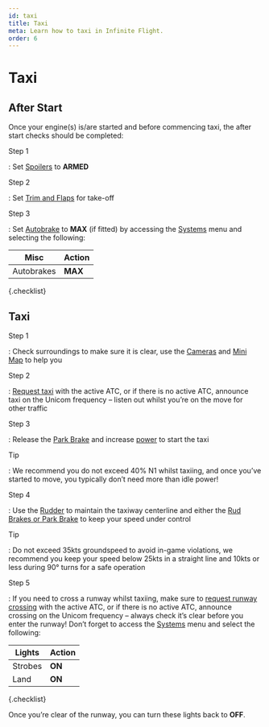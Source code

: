 ```yaml
---
id: taxi
title: Taxi
meta: Learn how to taxi in Infinite Flight.
order: 6
---
```


# Taxi




## After Start

 

Once your engine(s) is/are started and before commencing taxi, the after start checks should be completed:



Step 1

: Set [Spoilers](/guide/getting-started-guide/pilot-user-interface/flight-controls#flight-controls) to **ARMED**



Step 2

: Set [Trim and Flaps](/guide/getting-started-guide/pilot-user-interface/flight-controls#flight-controls) for take-off



Step 3

: Set [Autobrake](/guide/flying-guide/on-the-ground/autobrake) to **MAX** (if fitted) by accessing the [Systems](/guide/getting-started-guide/pilot-user-interface/systems#systems) menu and selecting the following:



| Misc       | Action  |
| ---------- | ------- |
| Autobrakes | **MAX** |

{.checklist}



## Taxi

 

Step 1

: Check surroundings to make sure it is clear, use the [Cameras](/guide/getting-started-guide/pilot-user-interface/cameras#camera) and [Mini Map](/guide/getting-started-guide/pilot-user-interface/flight-planning#mini-map) to help you

 

Step 2

: [Request taxi](/guide/flying-guide/atc-communication/atis-pushback-and-taxi#taxi-communication-summary) with the active ATC, or if there is no active ATC, announce taxi on the Unicom frequency – listen out whilst you’re on the move for other traffic

 

Step 3

: Release the [Park Brake](/guide/getting-started-guide/pilot-user-interface/flight-controls#flight-controls) and increase [power](/guide/getting-started-guide/pilot-user-interface/hud#head-up-display-(hud)) to start the taxi

 

Tip

:   We recommend you do not exceed 40% N1 whilst taxiing, and once you’ve started to move, you typically don’t need more than idle power!

 

Step 4

: Use the [Rudder](/guide/getting-started-guide/pilot-user-interface/flight-controls#flight-controls) to maintain the taxiway centerline and either the [Rud Brakes or Park Brake](/guide/getting-started-guide/pilot-user-interface/flight-controls#flight-controls) to keep your speed under control

 

Tip

:   Do not exceed 35kts groundspeed to avoid in-game violations, we recommend you keep your speed below 25kts in a straight line and 10kts or less during 90° turns for a safe operation

 

Step 5

: If you need to cross a runway whilst taxiing, make sure to [request runway crossing](/guide/flying-guide/atc-communication/atis-pushback-and-taxi#pilot-to-ground-controller-communication-table) with the active ATC, or if there is no active ATC, announce crossing on the Unicom frequency – always check it’s clear before you enter the runway! Don’t forget to access the [Systems](/guide/getting-started-guide/pilot-user-interface/systems#systems) menu and select the following:

 

| Lights  | Action |
| ------- | ------ |
| Strobes | **ON** |
| Land    | **ON** |

{.checklist}

 

Once you’re clear of the runway, you can turn these lights back to **OFF**.



